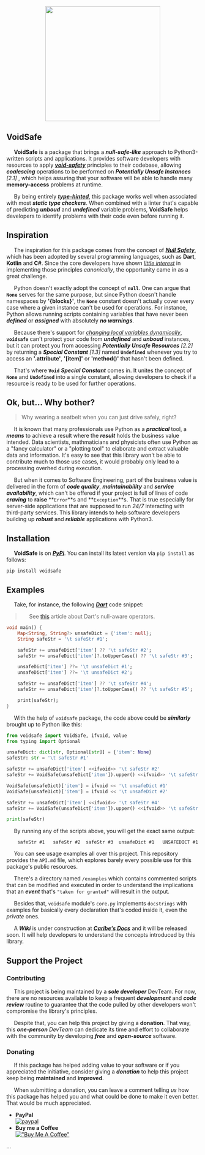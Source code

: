 <p align="center">
  <img width="300" height="300" src="http://caribesphaneron.com/wp-content/uploads/2024/03/void_safe_logo_v2.png">
</p>

## VoidSafe

&nbsp;&nbsp;&nbsp;&nbsp; **VoidSafe** is a package that brings a **_null-safe-like_** approach to Python3-written scripts and applications. It provides software developers with resources to apply [**_void-safety_**](https://en.wikipedia.org/wiki/Void_safety) principles to their codebase, allowing **_coalescing_** operations to be performed on **_Potentially Unsafe Instances_** _[2.1]_ , which helps assuring that your software will be able to handle many **memory-access** problems at runtime.

&nbsp;&nbsp;&nbsp;&nbsp; By being entirely [**_type-hinted_**](https://docs.python.org/3/library/typing.html), this package works well when associated with most **_static type checkers_**. When combined with a linter that's capable of predicting **_unboud_** and **_undefined_** variable problems, **VoidSafe** helps developers to identify problems with their code even before running it.

## Inspiration

&nbsp;&nbsp;&nbsp;&nbsp; The inspiration for this package comes from the concept of [**_Null Safety_**](https://kotlinlang.org/docs/null-safety.html), which has been adopted by several programming languages, such as **Dart**, **Kotlin** and **C#**. Since the core developers have shown [_little interest_](https://peps.python.org/pep-0505/) in implementing those principles _canonically_, the opportunity came in as a great challenge.

&nbsp;&nbsp;&nbsp;&nbsp; Python doesn't exactly adopt the concept of **`null`**. One can argue that **`None`** serves for the same purpose, but since Python doesn't handle namespaces by **'{blocks}'**, the **`None`** constant doesn't actually cover every case where a given instance can't be used for operations. For instance, Python allows running scripts containing variables that have never been **_defined_** or **_assigned_** with absolutely **_no warnings_**.

&nbsp;&nbsp;&nbsp;&nbsp; Because there's support for [_changing local variables dynamically_](https://stackoverflow.com/questions/8028708/dynamically-set-local-variable), **`voidsafe`** can't protect your code from **_undefined_** and **_unboud_** instances, but it can protect you from accessing **_Potentially Unsafe Resources_** _[2.2]_ by returning a **_Special Constant_** _[1.3]_ named **`Undefined`** whenever you try to access an **'.attribute'**, **'[item]'** or **'method()'** that hasn't been defined.

&nbsp;&nbsp;&nbsp;&nbsp; That's where **`Void`** **_Special Constant_** comes in. It unites the concept of **`None`** and **`Undefined`** into a single constant, allowing developers to check if a resource is ready to be used for further operations.

## Ok, but... Why bother?

> Why wearing a seatbelt when you can just drive safely, right?

&nbsp;&nbsp;&nbsp;&nbsp; It is known that many professionals use Python as a **_practical_** tool, a **_means_** to achieve a result where the **_result_** holds the business value intended. Data scientists, mathmaticians and physicists often use Python as a "fancy calculator" or a "plotting tool" to elaborate and extract valuable data and information. It's easy to see that this library won't be able to contribute much to those use cases, it would probably only lead to a processing overhed during execution.

&nbsp;&nbsp;&nbsp;&nbsp; But when it comes to Software Engineering, part of the business value is delivered in the form of **_code quality_**, **_maintainability_** and **_service availability_**, which can't be offered if your project is full of lines of code **_craving_** to **raise** **`Error`**s and **`Exception`**s. That is true especially for server-side applications that are supposed to run _24/7_ interacting with third-party services. This library intends to help software developers building up **_robust_** and **_reliable_** applications with Python3.

## Installation

&nbsp;&nbsp;&nbsp;&nbsp; **VoidSafe** is on [**_PyPi_**](https://pypi.org/project/voidsafe/). You can install its latest version via `pip install` as follows:

```console
pip install voidsafe
```

## Examples

&nbsp;&nbsp;&nbsp;&nbsp; Take, for instance, the following [**_Dart_**](https://dart.dev/) code snippet:

> &nbsp;&nbsp;&nbsp;&nbsp; See [this](https://www.darttutorial.org/dart-tutorial/dart-null-aware-operators/) article about Dart's null-aware operators.

```dart
void main() {
    Map<String, String?> unsafeDict = {'item': null};
    String safeStr = '\t safeStr #1';

    safeStr += unsafeDict['item'] ?? '\t safeStr #2';
    safeStr += unsafeDict['item']?.toUpperCase() ?? '\t safeStr #3';

    unsafeDict['item'] ??= '\t unsafeDict #1';
    unsafeDict['item'] ??= '\t unsafeDict #2';

    safeStr += unsafeDict['item'] ?? '\t safeStr #4';
    safeStr += unsafeDict['item']?.toUpperCase() ?? '\t safeStr #5';

    print(safeStr);
}
```   

&nbsp;&nbsp;&nbsp;&nbsp; With the help of `voidsafe` package, the code above could be **_similarly_** brought up to Python like this:

```python
from voidsafe import VoidSafe, ifvoid, value
from typing import Optional

unsafeDict: dict[str, Optional[str]] = {'item': None}
safeStr: str = '\t safeStr #1'

safeStr += unsafeDict['item'] <<ifvoid>> '\t safeStr #2'
safeStr += VoidSafe(unsafeDict['item']).upper() <<ifvoid>> '\t safeStr #3'

VoidSafe(unsafeDict)['item'] = ifvoid << '\t unsafeDict #1'
VoidSafe(unsafeDict)['item'] = ifvoid << '\t unsafeDict #2'

safeStr += unsafeDict['item'] <<ifvoid>> '\t safeStr #4'
safeStr += VoidSafe(unsafeDict['item']).upper() <<ifvoid>> '\t safeStr #5'

print(safeStr)
```   

&nbsp;&nbsp;&nbsp;&nbsp; By running any of the scripts above, you will get the exact same output:

```console
    safeStr #1	 safeStr #2	 safeStr #3	 unsafeDict #1	 UNSAFEDICT #1
```

&nbsp;&nbsp;&nbsp;&nbsp; You can see usage examples all over this project. This repository provides the `API.md` file, which explores barely every possible use for this package's public resources. 

&nbsp;&nbsp;&nbsp;&nbsp; There's a directory named `/examples` which contains commented scripts that can be modified and executed in order to understand the implications that an **_event_** that's `"taken for granted"` will result in the output.

&nbsp;&nbsp;&nbsp;&nbsp; Besides that, `voidsafe` module's `core.py` implements `docstrings` with examples for basically every declaration that's coded inside it, even the _private_ ones.

&nbsp;&nbsp;&nbsp;&nbsp; A **_Wiki_** is under construction at [**_Caribe's Docs_**](docs.caribesphaneron.com) and it will be released soon. It will help developers to understand the concepts introduced by this library.
  
## Support the Project

### Contributing

&nbsp;&nbsp;&nbsp;&nbsp; This project is being maintained by a **_sole developer_** DevTeam. For now, there are no resources available to keep a frequent **_development_** and **_code review_** routine to guarantee that the code pulled by other developers won't compromise the library's principles.

&nbsp;&nbsp;&nbsp;&nbsp; Despite that, you can help this project by giving a **donation**. That way, this **_one-person_** _DevTeam_ can dedicate its time and effort to collaborate with the community by developing **_free_** and **_open-source_** software.

### Donating

&nbsp;&nbsp;&nbsp;&nbsp; If this package has helped adding value to your software or if you appreciated the initiative, consider giving a **_donation_** to help this project keep being **maintained** and **improved**.

&nbsp;&nbsp;&nbsp;&nbsp; When submitting a donation, you can leave a comment telling _us_ how this package has helped you and what could be done to make it even better. That would be much appreciated.

- **PayPal**   
    [![paypal](https://www.paypalobjects.com/en_US/i/btn/btn_donate_SM.gif)](https://www.paypal.com/donate/?hosted_button_id=CXX5CKLZHNK3C)
- **Buy me a Coffee**   
    [!["Buy Me A Coffee"](https://www.buymeacoffee.com/assets/img/custom_images/orange_img.png)](https://www.buymeacoffee.com/guscaribe)

...

